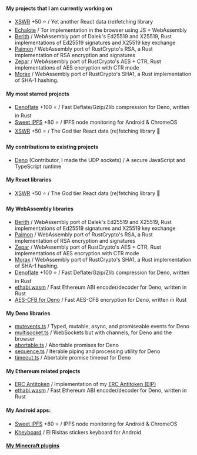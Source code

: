 #### My projects that I am currently working on
- [XSWR](https://github.com/hazae41/xswr) +50 ⭐ / Yet another React data (re)fetching library
- [Echalote](https://github.com/hazae41/echalote) / Tor implementation in the browser using JS + WebAssembly
- [Berith](https://github.com/hazae41/berith) / WebAssembly port of Dalek's Ed25519 and X25519, Rust implementations of Ed25519 signatures and X25519 key exchange
- [Paimon](https://github.com/hazae41/paimon) / WebAssembly port of RustCrypto's RSA, a Rust implementation of RSA encryption and signatures
- [Zepar](https://github.com/hazae41/zepar) / WebAssembly port of RustCrypto's AES + CTR, Rust implementations of AES encryption with CTR mode
- [Morax](https://github.com/hazae41/morax) / WebAssembly port of RustCrypto's SHA1, a Rust implementation of SHA-1 hashing.

#### My most starred projects
- [Denoflate](https://github.com/hazae41/denoflate) +100 ⭐ / Fast Deflate/Gzip/Zlib compression for Deno, written in Rust
- [Sweet IPFS](https://github.com/hazae41/sweet-ipfs) +80 ⭐ / IPFS node monitoring for Android & ChromeOS
- [XSWR](https://github.com/hazae41/xswr) +50 ⭐ / The God tier React data (re)fetching library 🗿

#### My contributions to existing projects
- [Deno](https://github.com/denoland/deno) (Contributor, I made the UDP sockets) / A secure JavaScript and TypeScript runtime

#### My React libraries
- [XSWR](https://github.com/hazae41/xswr) +50 ⭐ / The God tier React data (re)fetching library 🗿

#### My WebAssembly libraries
- [Berith](https://github.com/hazae41/berith) / WebAssembly port of Dalek's Ed25519 and X25519, Rust implementations of Ed25519 signatures and X25519 key exchange
- [Paimon](https://github.com/hazae41/paimon) / WebAssembly port of RustCrypto's RSA, a Rust implementation of RSA encryption and signatures
- [Zepar](https://github.com/hazae41/zepar) / WebAssembly port of RustCrypto's AES + CTR, Rust implementations of AES encryption with CTR mode
- [Morax](https://github.com/hazae41/morax) / WebAssembly port of RustCrypto's SHA1, a Rust implementation of SHA-1 hashing.
- [Denoflate](https://github.com/hazae41/denoflate) +100 ⭐ / Fast Deflate/Gzip/Zlib compression for Deno, written in Rust
- [ethabi.wasm](https://github.com/hazae41/ethabi.wasm) / Fast Ethereum ABI encoder/decoder for Deno, written in Rust
- [AES-CFB for Deno](https://github.com/hazae41/deno-aes-cfb) / Fast AES-CFB encryption for Deno, written in Rust

#### My Deno libraries
- [mutevents.ts](https://github.com/hazae41/mutevents.ts) / Typed, mutable, async, and promiseable events for Deno
- [multisocket.ts](https://github.com/hazae41/multisocket.ts) / WebSockets but with channels, for Deno and the browser
- [abortable.ts](https://github.com/hazae41/abortable.ts) / Abortable promises for Deno
- [sequence.ts](https://github.com/hazae41/sequence.ts) / Iterable piping and processing utility for Deno
- [timeout.ts](https://github.com/hazae41/timeout.ts) / Abortable promise timeout for Deno

#### My Ethereum related projects
- [ERC Antitoken](https://github.com/hazae41/ERC-Antitoken) / Implementation of my [ERC Antitoken (EIP)](https://github.com/ethereum/EIPs/issues/3477)
- [ethabi.wasm](https://github.com/hazae41/ethabi.wasm) / Fast Ethereum ABI encoder/decoder for Deno, written in Rust

#### My Android apps: 
- [Sweet IPFS](https://github.com/hazae41/sweet-ipfs) +80 ⭐ / IPFS node monitoring for Android & ChromeOS
- [Kheyboard](https://github.com/hazae41/kheyboard) / El Risitas stickers keyboard for Android

#### [My Minecraft plugins](https://github.com/hazae41?tab=repositories&q=mc-) 

